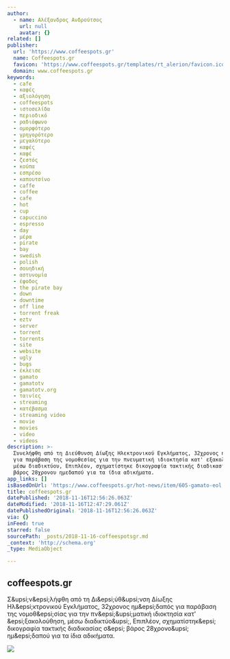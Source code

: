 ```yaml
---
author:
  - name: Αλέξανδρος Ανδρούτσος
    url: null
    avatar: {}
related: []
publisher:
  url: 'https://www.coffeespots.gr'
  name: Coffeespots.gr
  favicon: 'https://www.coffeespots.gr/templates/rt_alerion/favicon.ico'
  domain: www.coffeespots.gr
keywords:
  - cafe
  - καφές
  - αξιολόγηση
  - coffeespots
  - ιστοσελίδα
  - περιοδικό
  - ραδιόφωνο
  - ομορφότερο
  - γρηγορότερο
  - μεγαλύτερο
  - καφές
  - καφέ
  - ζεστός
  - κούπα
  - εσπρέσο
  - καπουτσίνο
  - caffe
  - coffee
  - cafe
  - hot
  - cup
  - capuccino
  - espresso
  - day
  - μέρα
  - pirate
  - bay
  - swedish
  - polish
  - σουηδική
  - αστυνομία
  - έφοδος
  - the pirate bay
  - down
  - downtime
  - off line
  - torrent freak
  - eztv
  - server
  - torrent
  - torrents
  - site
  - website
  - ugly
  - bugs
  - έκλεισε
  - gamato
  - gamatotv
  - gamatotv.org
  - ταινίες
  - streaming
  - κατέβασμα
  - streaming video
  - movie
  - movies
  - video
  - videos
description: >-
  Συνελήφθη από τη Διεύθυνση Δίωξης Ηλεκτρονικού Εγκλήματος, 32χρονος ημεδαπός
  για παράβαση της νομοθεσίας για την πνευματική ιδιοκτησία κατ' εξακολούθηση,
  μέσω διαδικτύου, Επιπλέον, σχηματίστηκε δικογραφία τακτικής διαδικασίας σε
  βάρος 28χρονου ημεδαπού για τα ίδια αδικήματα.
app_links: []
isBasedOnUrl: 'https://www.coffeespots.gr/hot-news/item/605-gamato-eol'
title: coffeespots.gr
datePublished: '2018-11-16T12:56:26.063Z'
dateModified: '2018-11-16T12:47:29.061Z'
datePublishedOriginal: '2018-11-16T12:56:26.063Z'
via: {}
inFeed: true
starred: false
sourcePath: _posts/2018-11-16-coffeespotsgr.md
_context: 'http://schema.org'
_type: MediaObject

---
```

<article style=""><h1>coffeespots.gr</h1><p>Σ&amp;upsi;ν&amp;epsi;λήφθη από τη Δι&amp;epsi;ύθ&amp;upsi;νση Δίωξης Ηλ&amp;epsi;κτρονικού Εγκλήματος, 32χρονος ημ&amp;epsi;δαπός για παράβαση της νομοθ&amp;epsi;σίας για την πν&amp;epsi;&amp;upsi;ματική ιδιοκτησία κατ' &amp;epsi;ξακολούθηση, μέσω διαδικτύο&amp;upsi;, Επιπλέον, σχηματίστηκ&amp;epsi; δικογραφία τακτικής διαδικασίας σ&amp;epsi; βάρος 28χρονο&amp;upsi; ημ&amp;epsi;δαπού για τα ίδια αδικήματα.</p><img src="https://www.coffeespots.gr/media/k2/items/cache/1eca156427374c8abf4738e42b464eef_XL.jpg" /></article>
